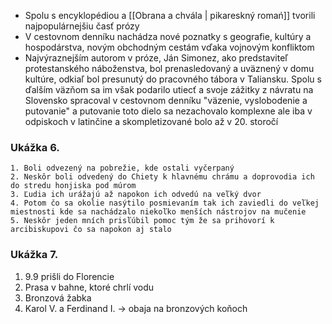 - Spolu s encyklopédiou a [[Obrana a chvála | pikareskný romań]] tvorili najpopulárnejšiu časť prózy
- V cestovnom denníku nachádza nové poznatky s geografie, kultúry a hospodárstva, novým obchodným cestám vďaka vojnovým konfliktom
- Najvýraznejším autorom v próze, Ján Simonez, ako predstaviteľ protestanského náboženstva, bol prenasledovaný a uväznený v domu kultúre, odkiaľ bol presunutý do pracovného tábora v Taliansku. Spolu s ďalším väzňom sa im však podarilo utiecť a svoje zážitky z návratu na Slovensko spracoval v cestovnom denníku "väzenie, vyslobodenie a putovanie" a putovanie toto dielo sa nezachovalo komplexne ale iba v odpiskoch v latinčine a skompletizované bolo až v 20. storočí 

### Ukážka 6.
	1. Boli odvezený na pobrežie, kde ostali vyčerpaný
	2. Neskôr boli odvedený do Chiety k hlavnému chrámu a doprovodia ich do stredu honjiska pod múrom
	3. Ľudia ich urážajú až napokon ich odvedú na veľký dvor
	4. Potom čo sa okolie nasýtilo posmievaním tak ich zaviedli do veľkej miestnosti kde sa nachádzalo niekoľko menších nástrojov na mučenie
	5. Neskôr jeden mních prisľúbil pomoc tým že sa prihovorí k arcibiskupovi čo sa napokon aj stalo
### Ukážka 7.
1. 9.9 prišli do Florencie
2. Prasa v bahne, ktoré chrlí vodu
3. Bronzová žabka
4. Karol V. a Ferdinand I. -> obaja na bronzových koňoch